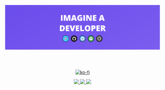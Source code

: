 <div align="center">

  <img src="https://github.com/QVGK/QVGK/blob/main/img/image.png?raw=true"/>
  
  <br/><br/>
  
  [![ko-fi](https://ko-fi.com/img/githubbutton_sm.svg)](https://ko-fi.com/qvgka)
 
  <a href="https://twitter.com/qvgka" relation="noreferrer" target="__blank">
    <img src="https://img.shields.io/badge/Twitter-1DA1F2?style=for-the-badge&logo=twitter&logoColor=white" height="40px"/>
  </a>
  
  <a href="#" relation="noreferrer" target="__blank">
    <img src="https://img.shields.io/badge/qvgk%230618-454FBF?style=for-the-badge&logo=discord&logoColor=white" height="40px"/>
  </a>
  
  <a href="mailto:qv@qvgk.org" relation="noreferrer" target="__blank">
    <img src="https://img.shields.io/badge/eMail-D14836?style=for-the-badge&logo=gmail&logoColor=white" height="40px"/>
  </a>
  
</div>
